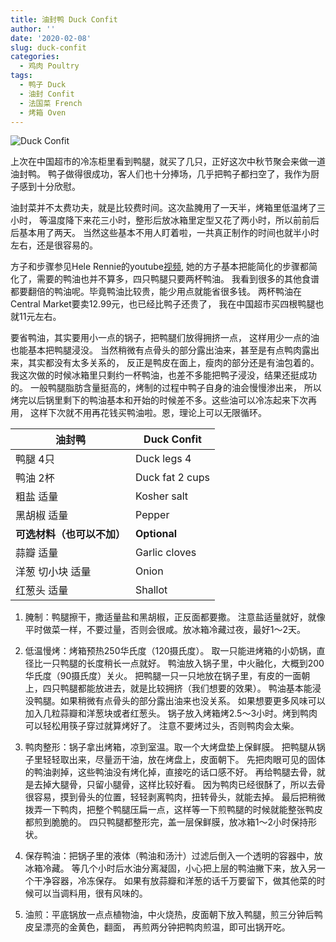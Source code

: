```yaml
---
title: 油封鸭 Duck Confit
author: ''
date: '2020-02-08'
slug: duck-confit
categories:
  - 鸡肉 Poultry
tags:
  - 鸭子 Duck
  - 油封 Confit
  - 法国菜 French
  - 烤箱 Oven
---
```


![Duck Confit](/img/2020-02-08-duck-confit.jpg)

上次在中国超市的冷冻柜里看到鸭腿，就买了几只，正好这次中秋节聚会来做一道油封鸭。
鸭子做得很成功，客人们也十分捧场，几乎把鸭子都扫空了，我作为厨子感到十分欣慰。

油封菜并不太费功夫，就是比较费时间。这次盐腌用了一天半，烤箱里低温烤了三小时，
等温度降下来花三小时，整形后放冰箱里定型又花了两小时，所以前前后后基本用了两天。
当然这些基本不用人盯着啦，一共真正制作的时间也就半小时左右，还是很容易的。

方子和步骤参见Hele Rennie的youtube[视频](https://www.youtube.com/watch?v=M_Lo6SB50ac&t=581s),
她的方子基本把能简化的步骤都简化了，需要的鸭油也并不算多，四只鸭腿只要两杯鸭油。
我看到很多的其他食谱都要翻倍的鸭油呢。毕竟鸭油比较贵，能少用点就能省很多钱。
两杯鸭油在Central Market要卖12.99元，也已经比鸭子还贵了，
我在中国超市买四根鸭腿也就11元左右。 

要省鸭油，其实要用小一点的锅子，把鸭腿们放得拥挤一点，
这样用少一点的油也能基本把鸭腿浸没。
当然稍微有点骨头的部分露出油来，甚至是有点鸭肉露出来，其实都没有太多关系的，
反正是鸭皮在面上，瘦肉的部分还是有油包着的。
我这次做的时候冰箱里只剩约一杯鸭油，也差不多能把鸭子浸没，结果还挺成功的。
一般鸭腿脂肪含量挺高的，烤制的过程中鸭子自身的油会慢慢渗出来，
所以烤完以后锅里剩下的鸭油基本和开始的时候差不多。这些油可以冷冻起来下次再用，
这样下次就不用再花钱买鸭油啦。恩，理论上可以无限循环。

|油封鸭                               |Duck Confit   |
|---------------------------------------|-------------------------|
|鸭腿 4只                              |Duck legs 4          |
|鸭油 2杯                               |Duck fat 2 cups         |
|粗盐 适量                              |Kosher salt                |
|黑胡椒 适量                            |Pepper            |
|**可选材料（也可以不加）**                            |**Optional**            |
|蒜瓣 适量                            |Garlic cloves            |
|洋葱 切小块 适量                            |Onion            |
|红葱头 适量                            |Shallot            |

1. 腌制：鸭腿擦干，撒适量盐和黑胡椒，正反面都要撒。
注意盐适量就好，就像平时做菜一样，不要过量，否则会很咸。放冰箱冷藏过夜，最好1～2天。

2. 低温慢烤：烤箱预热250华氏度（120摄氏度）。
取一只能进烤箱的小奶锅，直径比一只鸭腿的长度稍长一点就好。
鸭油放入锅子里，中火融化，大概到200华氏度（90摄氏度）关火。
把鸭腿一只一只地放在锅子里，有皮的一面朝上，四只鸭腿都能放进去，就是比较拥挤（我们想要的效果）。
鸭油基本能浸没鸭腿。如果稍微有点骨头的部分露出油来也没关系。
如果想要更多风味可以加入几粒蒜瓣和洋葱块或者红葱头。
锅子放入烤箱烤2.5～3小时。烤到鸭肉可以轻松用筷子穿过就算烤好了。
注意不要烤过头，否则鸭肉会太柴。

3. 鸭肉整形：锅子拿出烤箱，凉到室温。取一个大烤盘垫上保鲜膜。
把鸭腿从锅子里轻轻取出来，尽量沥干油，放在烤盘上，皮面朝下。
先把肉眼可见的固体的鸭油剥掉，这些鸭油没有烤化掉，直接吃的话口感不好。
再给鸭腿去骨，就是去掉大腿骨，只留小腿骨，这样比较好看。
因为鸭肉已经很酥了，所以去骨很容易，摸到骨头的位置，轻轻剥离鸭肉，扭转骨头，就能去掉。
最后把稍微拨弄一下鸭肉，把整个鸭腿压扁一点，这样等一下煎鸭腿的时候就能整张鸭皮都煎到脆脆的。
四只鸭腿都整形完，盖一层保鲜膜，放冰箱1～2小时保持形状。

4. 保存鸭油：把锅子里的液体（鸭油和汤汁）过滤后倒入一个透明的容器中，放冰箱冷藏。
等几个小时后水油分离凝固，小心把上层的鸭油撇下来，放入另一个干净容器，冷冻保存。
如果有放蒜瓣和洋葱的话千万要留下，做其他菜的时候可以当调料用，很有风味的。

5. 油煎：平底锅放一点点植物油，中火烧热，皮面朝下放入鸭腿，煎三分钟后鸭皮呈漂亮的金黄色，翻面，
再煎两分钟把鸭肉煎温，即可出锅开吃。






